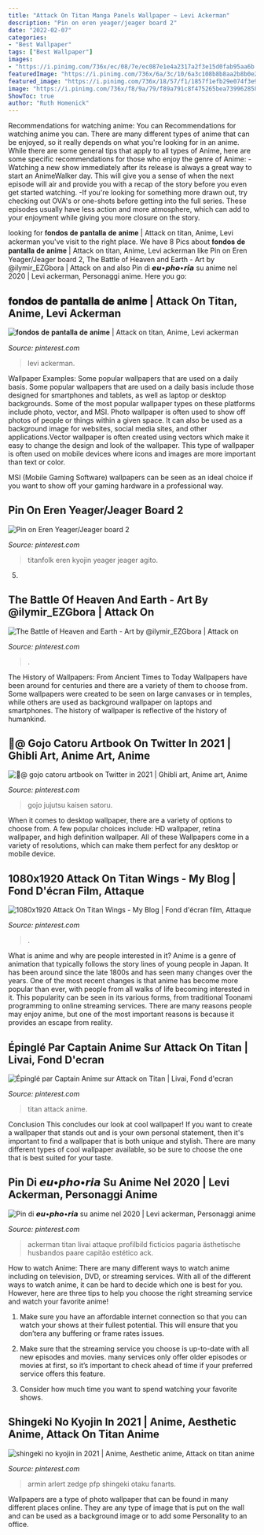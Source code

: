 ```yaml
---
title: "Attack On Titan Manga Panels Wallpaper ~ Levi Ackerman"
description: "Pin on eren yeager/jeager board 2"
date: "2022-02-07"
categories:
- "Best Wallpaper"
tags: ["Best Wallpaper"]
images:
- "https://i.pinimg.com/736x/ec/08/7e/ec087e1e4a2317a2f3e15d0fab95aa6b.jpg"
featuredImage: "https://i.pinimg.com/736x/6a/3c/10/6a3c108b8b8aa2b8b0e2e2e4b6003990.jpg"
featured_image: "https://i.pinimg.com/736x/18/57/f1/1857f1efb29e074f3e9ff17de9eca049.jpg"
image: "https://i.pinimg.com/736x/f8/9a/79/f89a791c8f475265bea739962858a6ff.jpg"
ShowToc: true
author: "Ruth Homenick"
---
```



Recommendations for watching anime: You can
Recommendations for watching anime you can. There are many different types of anime that can be enjoyed, so it really depends on what you're looking for in an anime. While there are some general tips that apply to all types of Anime, here are some specific recommendations for those who enjoy the genre of Anime: 
-Watching a new show immediately after its release is always a great way to start an AnimeWalker day. This will give you a sense of when the next episode will air and provide you with a recap of the story before you even get started watching. 
-If you're looking for something more drawn out, try checking out OVA's or one-shots before getting into the full series. These episodes usually have less action and more atmosphere, which can add to your enjoyment while giving you more closure on the story.

	

		
looking for 𝐟𝐨𝐧𝐝𝐨𝐬 𝐝𝐞 𝐩𝐚𝐧𝐭𝐚𝐥𝐥𝐚 𝐝𝐞 𝐚𝐧𝐢𝐦𝐞 | Attack on titan, Anime, Levi ackerman you've visit to the right place. We have 8 Pics about 𝐟𝐨𝐧𝐝𝐨𝐬 𝐝𝐞 𝐩𝐚𝐧𝐭𝐚𝐥𝐥𝐚 𝐝𝐞 𝐚𝐧𝐢𝐦𝐞 | Attack on titan, Anime, Levi ackerman like Pin on Eren Yeager/Jeager board 2, The Battle of Heaven and Earth - Art by @ilymir_EZGbora | Attack on and also Pin di 𝙚𝙪•𝙥𝙝𝙤•𝙧𝙞𝙖 su anime nel 2020 | Levi ackerman, Personaggi anime. Here you go:
		
    
## 𝐟𝐨𝐧𝐝𝐨𝐬 𝐝𝐞 𝐩𝐚𝐧𝐭𝐚𝐥𝐥𝐚 𝐝𝐞 𝐚𝐧𝐢𝐦𝐞 | Attack On Titan, Anime, Levi Ackerman

<img loading=lazy src="https://i.pinimg.com/736x/ad/29/ae/ad29aeeba0a4bcd386c182fb1d99c662.jpg" onerror="this.onerror=null;this.src='https://tse2.mm.bing.net/th?id=OIP.xllFZ-XmeOBCTIs7DG4jtgAAAA&amp;pid=15.1';" alt="𝐟𝐨𝐧𝐝𝐨𝐬 𝐝𝐞 𝐩𝐚𝐧𝐭𝐚𝐥𝐥𝐚 𝐝𝐞 𝐚𝐧𝐢𝐦𝐞 | Attack on titan, Anime, Levi ackerman">

_Source: pinterest.com_

>levi ackerman. 

	

Wallpaper Examples: Some popular wallpapers that are used on a daily basis.
Some popular wallpapers that are used on a daily basis include those designed for smartphones and tablets, as well as laptop or desktop backgrounds. Some of the most popular wallpaper types on these platforms include photo, vector, and MSI. 
Photo wallpaper is often used to show off photos of people or things within a given space. It can also be used as a background image for websites, social media sites, and other applications.Vector wallpaper is often created using vectors which make it easy to change the design and look of the wallpaper. This type of wallpaper is often used on mobile devices where icons and images are more important than text or color. 

MSI (Mobile Gaming Software) wallpapers can be seen as an ideal choice if you want to show off your gaming hardware in a professional way.

    
## Pin On Eren Yeager/Jeager Board 2

<img loading=lazy src="https://i.pinimg.com/736x/de/60/ad/de60ad5a85483827e46c752c16886004.jpg" onerror="this.onerror=null;this.src='https://tse4.mm.bing.net/th?id=OIP.IC4B-dkWByhUyshC7QJDeQHaEo&amp;pid=15.1';" alt="Pin on Eren Yeager/Jeager board 2">

_Source: pinterest.com_

>titanfolk eren kyojin yeager jeager agito. 

	

5.

    
## The Battle Of Heaven And Earth - Art By @ilymir_EZGbora | Attack On

<img loading=lazy src="https://i.pinimg.com/736x/47/56/25/47562530642d599240f7f7427f735faa.jpg" onerror="this.onerror=null;this.src='https://tse4.mm.bing.net/th?id=OIP.6H7BHmwAbZAegCaCMcCEnQHaNJ&amp;pid=15.1';" alt="The Battle of Heaven and Earth - Art by @ilymir_EZGbora | Attack on">

_Source: pinterest.com_

>. 

	

The History of Wallpapers: From Ancient Times to Today
Wallpapers have been around for centuries and there are a variety of them to choose from. Some wallpapers were created to be seen on large canvases or in temples, while others are used as background wallpaper on laptops and smartphones. The history of wallpaper is reflective of the history of humankind.

    
## 🍓@ Gojo Catoru Artbook On Twitter In 2021 | Ghibli Art, Anime Art, Anime

<img loading=lazy src="https://i.pinimg.com/736x/ec/08/7e/ec087e1e4a2317a2f3e15d0fab95aa6b.jpg" onerror="this.onerror=null;this.src='https://tse1.mm.bing.net/th?id=OIP.vq8iZ6eSuJG6FoxyEI4wCQHaJ3&amp;pid=15.1';" alt="🍓@ gojo catoru artbook on Twitter in 2021 | Ghibli art, Anime art, Anime">

_Source: pinterest.com_

>gojo jujutsu kaisen satoru. 

	

When it comes to desktop wallpaper, there are a variety of options to choose from. A few popular choices include: HD wallpaper, retina wallpaper, and high definition wallpaper. All of these Wallpapers come in a variety of resolutions, which can make them perfect for any desktop or mobile device. 

    
## 1080x1920 Attack On Titan Wings - My Blog | Fond D&#039;écran Film, Attaque

<img loading=lazy src="https://i.pinimg.com/736x/f8/9a/79/f89a791c8f475265bea739962858a6ff.jpg" onerror="this.onerror=null;this.src='https://tse2.mm.bing.net/th?id=OIP.z9j1uC4dQaJnkH7_4mQnngAAAA&amp;pid=15.1';" alt="1080x1920 Attack On Titan Wings - My Blog | Fond d&#039;écran film, Attaque">

_Source: pinterest.com_

>. 

	

What is anime and why are people interested in it?
Anime is a genre of animation that typically follows the story lines of young people in Japan. It has been around since the late 1800s and has seen many changes over the years. One of the most recent changes is that anime has become more popular than ever, with people from all walks of life becoming interested in it. This popularity can be seen in its various forms, from traditional Toonami programming to online streaming services. There are many reasons people may enjoy anime, but one of the most important reasons is because it provides an escape from reality.

    
## Épinglé Par Captain Anime Sur Attack On Titan | Livai, Fond D&#039;ecran

<img loading=lazy src="https://i.pinimg.com/736x/18/57/f1/1857f1efb29e074f3e9ff17de9eca049.jpg" onerror="this.onerror=null;this.src='https://tse4.mm.bing.net/th?id=OIP.KbhmmwHT4VnAWO9og2bDbQHaNK&amp;pid=15.1';" alt="Épinglé par Captain Anime sur Attack on Titan | Livai, Fond d&#039;ecran">

_Source: pinterest.com_

>titan attack anime. 

	

Conclusion
This concludes our look at cool wallpaper! If you want to create a wallpaper that stands out and is your own personal statement, then it's important to find a wallpaper that is both unique and stylish. There are many different types of cool wallpaper available, so be sure to choose the one that is best suited for your taste.

    
## Pin Di 𝙚𝙪•𝙥𝙝𝙤•𝙧𝙞𝙖 Su Anime Nel 2020 | Levi Ackerman, Personaggi Anime

<img loading=lazy src="https://i.pinimg.com/736x/6a/3c/10/6a3c108b8b8aa2b8b0e2e2e4b6003990.jpg" onerror="this.onerror=null;this.src='https://tse2.mm.bing.net/th?id=OIP.TSr1KVha5EzS4WATvziolgHaJ3&amp;pid=15.1';" alt="Pin di 𝙚𝙪•𝙥𝙝𝙤•𝙧𝙞𝙖 su anime nel 2020 | Levi ackerman, Personaggi anime">

_Source: pinterest.com_

>ackerman titan livai attaque profilbild ficticios pagaria ästhetische husbandos paare capitão estético ack. 

	

How to watch Anime: There are many different ways to watch anime including on television, DVD, or streaming services.
With all of the different ways to watch anime, it can be hard to decide which one is best for you. However, here are three tips to help you choose the right streaming service and watch your favorite anime!
1. Make sure you have an affordable internet connection so that you can watch your shows at their fullest potential. This will ensure that you don’tera any buffering or frame rates issues.

2. Make sure that the streaming service you choose is up-to-date with all new episodes and movies. many services only offer older episodes or movies at first, so it’s important to check ahead of time if your preferred service offers this feature.

3. Consider how much time you want to spend watching your favorite shows.

    
## Shingeki No Kyojin In 2021 | Anime, Aesthetic Anime, Attack On Titan Anime

<img loading=lazy src="https://i.pinimg.com/736x/2b/2d/59/2b2d597b99f731c1ab523b622ed19521.jpg" onerror="this.onerror=null;this.src='https://tse2.mm.bing.net/th?id=OIP.Q3-pppFcBg37tX_UZm9ciAHaNK&amp;pid=15.1';" alt="shingeki no kyojin in 2021 | Anime, Aesthetic anime, Attack on titan anime">

_Source: pinterest.com_

>armin arlert zedge pfp shingeki otaku fanarts. 

	



Wallpapers are a type of photo wallpaper that can be found in many different places online. They are any type of image that is put on the wall and can be used as a background image or to add some Personality to an office.

